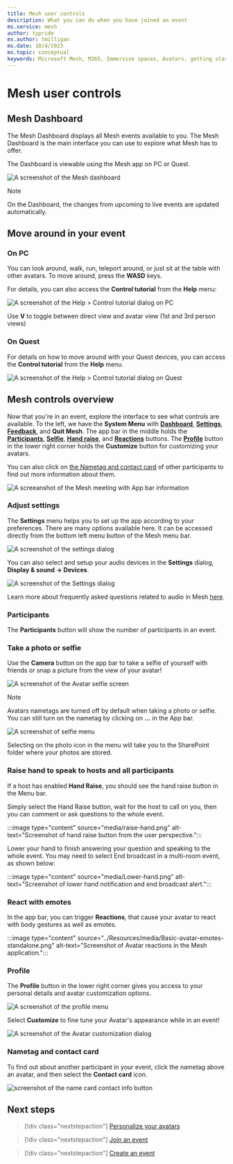 ```yaml
---
title: Mesh user controls
description: What you can do when you have joined an event
ms.service: mesh
author: typride   
ms.author: tmilligan
ms.date: 10/4/2023
ms.topic: conceptual
keywords: Microsoft Mesh, M365, Immersive spaces, Avatars, getting started, documentation, features
---
```


# Mesh user controls

## Mesh Dashboard

The Mesh Dashboard displays all Mesh events available to you. The Mesh Dashboard is the main interface you can use to explore what Mesh has to offer.

The Dashboard is viewable using the Mesh app on PC or Quest.

![A screenshot of the Mesh dashboard](media/mesh-dashboard.png)

>[!Note] 
>On the Dashboard, the changes from upcoming to live events are updated automatically.

## Move around in your event

### On PC

You can look around, walk, run, teleport around, or just sit at the
table with other avatars. To move around, press the **WASD** keys.

For details, you can also access the **Control tutorial** from the **Help** menu:

![A screenshot of the Help > Control tutorial dialog on PC](media/help-control-tutorial-pc.png)

Use **V** to toggle between direct view and avatar view (1st and 3rd     person views)

### On Quest

For details on how to move around with your Quest devices, you can access the **Control tutorial** from the **Help** menu.

![A screenshot of the Help > Control tutorial dialog on Quest](media/help-control-tutorial-quest.png)

## Mesh controls overview

Now that you're in an event, explore the interface to see what controls are available. To the left, we have the **System Menu** with [**Dashboard**](#mesh-dashboard), [**Settings**](#adjust-settings), [**Feedback**](/mesh/resources/feedback), and **Quit Mesh**. The app bar in the middle holds the [**Participants**](#participants), [**Selfie**](#take-a-photo-or-selfie), [**Hand raise**](#raise-hand-to-speak-to-hosts-and-all-participants), and [**Reactions**](#react-with-emotes) buttons. The [**Profile**](#profile) button in the lower right corner holds the **Customize** button for customizing your avatars.

You can also click on [the Nametag and contact card](#nametag-and-contact-card) of other participants to find out more information about them.

![A screeanshot of the Mesh meeting with App bar information](media/user-controls.png)

### Adjust settings

The **Settings** menu helps you to set up the app according to your preferences. There are many options available here. It can be accessed directly from the bottom left menu button of the Mesh menu bar.

![A screenshot of the settings dialog](media/settings-dialog.png)

You can also select and setup your audio devices in the **Settings** dialog, **Display & sound -> Devices**.

![A screenshot of the Settings dialog](media/settings-audio-devices.png)

Learn more about frequently asked questions related to audio in Mesh [here](../Resources/mesh-troubleshooting.md#audio-setup-in-mesh-faq).

### Participants

The **Participants** button will show the number of participants in an event.

### Take a photo or selfie

Use the **Camera** button on the app bar to take a selfie of yourself with friends or snap a picture from the view of your avatar!

![A screenshot of the Avatar selfie screen](media/selfie.png)

>[!Note]
>Avatars nametags are turned off by default when taking a photo or selfie. You can still turn on the nametag by clicking on **...** in the App bar.

![A screenshot of selfie menu](media/selfie-controls.png)

Selecting on the photo icon in the menu will take you to the SharePoint folder where your photos are stored.

### Raise hand to speak to hosts and all participants

If a host has enabled **Hand Raise**, you should see the hand raise button in the Menu bar.

Simply select the Hand Raise button, wait for the host to call on you, then you can comment or ask questions to the whole event.

:::image type="content" source="media/raise-hand.png" alt-text="Screenshot of hand raise button from the user perspective.":::

Lower your hand to finish answering your question and speaking to the whole event. You may need to select End broadcast in a multi-room event, as shown below:

:::image type="content" source="media/Lower-hand.png" alt-text="Screenshot of lower hand notification and end broadcast alert.":::

### React with emotes

In the app bar, you can trigger **Reactions**, that cause your avatar to
react with body gestures as well as emotes.

:::image type="content" source="../Resources/media/Basic-avatar-emotes-standalone.png" alt-text="Screenshot of Avatar reactions in the Mesh application.":::

### Profile

The **Profile** button in the lower right corner gives you access to your personal details and avatar customization options.

![A screenshot of the profile menu](media/profile-menu.png)

Select **Customize** to fine tune your Avatar's appearance while in an event!

![A screenshot of the Avatar customization dialog](media/avatars-customization-dialog.png)

### Nametag and contact card

To find out about another participant in your event, click the nametag above an avatar, and then select the **Contact card** icon.

![screenshot of the name card contact info button](media/name-card.png)

## Next steps

  > [!div class="nextstepaction"]
   > [Personalize your avatars](avatars.md)

   > [!div class="nextstepaction"]
   > [Join an event](join-an-event.md)

   > [!div class="nextstepaction"]
   > [Create an event](../events-guide/create-event-mesh-portal.md)
